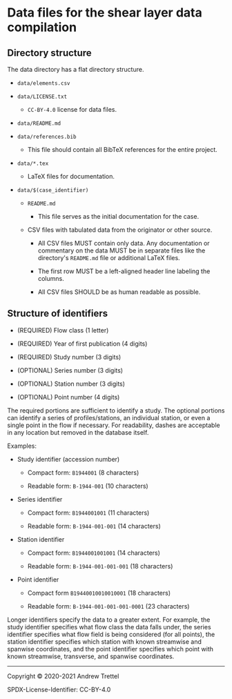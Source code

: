 Data files for the shear layer data compilation
===============================================


## Directory structure

The data directory has a flat directory structure.

- `data/elements.csv`

- `data/LICENSE.txt`

    - `CC-BY-4.0` license for data files.

- `data/README.md`

- `data/references.bib`

    - This file should contain all BibTeX references for the entire project.

- `data/*.tex`

    - LaTeX files for documentation.

- `data/$(case_identifier)`

    - `README.md`

        - This file serves as the initial documentation for the case.

    - CSV files with tabulated data from the originator or other source.

        - All CSV files MUST contain only data.  Any documentation or
          commentary on the data MUST be in separate files like the directory's
          `README.md` file or additional LaTeX files.
        
        - The first row MUST be a left-aligned header line labeling the
          columns.
        
        - All CSV files SHOULD be as human readable as possible.


## Structure of identifiers

- (REQUIRED) Flow class (1 letter)

- (REQUIRED) Year of first publication (4 digits)

- (REQUIRED) Study number (3 digits)

- (OPTIONAL) Series number (3 digits)

- (OPTIONAL) Station number (3 digits)

- (OPTIONAL) Point number (4 digits)

The required portions are sufficient to identify a study.  The optional
portions can identify a series of profiles/stations, an individual station, or
even a single point in the flow if necessary.  For readability, dashes are
acceptable in any location but removed in the database itself.

Examples:

- Study identifier (accession number)

    - Compact form: `B1944001` (8 characters)

    - Readable form: `B-1944-001` (10 characters)

- Series identifier

    - Compact form: `B1944001001` (11 characters)

    - Readable form: `B-1944-001-001` (14 characters)

- Station identifier

    - Compact form: `B1944001001001` (14 characters)

    - Readable form: `B-1944-001-001-001` (18 characters)

- Point identifier

    - Compact form `B19440010010010001` (18 characters)

    - Readable form: `B-1944-001-001-001-0001` (23 characters)

Longer identifiers specify the data to a greater extent.  For example, the
study identifier specifies what flow class the data falls under, the series
identifier specifies what flow field is being considered (for all points), the
station identifier specifies which station with known streamwise and spanwise
coordinates, and the point identifier specifies which point with known
streamwise, transverse, and spanwise coordinates.


-------------------------------------------------------------------------------

Copyright © 2020-2021 Andrew Trettel

SPDX-License-Identifier: CC-BY-4.0
